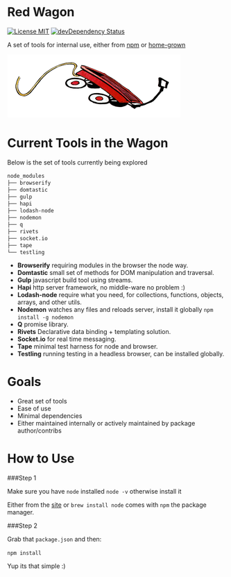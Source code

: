 Red Wagon
===========
[![License MIT](http://img.shields.io/npm/l/devtools.svg?style=flat)](https://github.com/freepeople/dev-toolbox/blob/master/LICENSE)
[![devDependency Status](http://img.shields.io/david/dev/freepeople/dev-toolbox.svg?style=flat)](https://david-dm.org/freepeople/dev-toolbox#info=devDependencies)

A set of tools for internal use, either from [npm](https://www.npmjs.org/) or [home-grown](https://github.com/freepeople/home-grown)

![red-wagon](image/wagon.png)

Current Tools in the Wagon
========================
Below is the set of tools currently being explored

    node_modules
    ├── browserify
    ├── domtastic
    ├── gulp
    ├── hapi
    ├── lodash-node
    ├── nodemon
    ├── q
    ├── rivets
    ├── socket.io
    ├── tape
    └── testling

+ __Browserify__ requiring modules in the browser the node way.
+ __Domtastic__ small set of methods for DOM manipulation and traversal.
+ __Gulp__ javascript build tool using streams.
+ __Hapi__ http server framework, no middle-ware no problem :)
+ __Lodash-node__ require what you need, for collections, functions, objects, arrays, and other utils.
+ __Nodemon__ watches any files and reloads server, install it globally `npm install -g nodemon`
+ __Q__ promise library.
+ __Rivets__ Declarative data binding + templating solution.
+ __Socket.io__ for real time messaging.
+ __Tape__ minimal test harness for node and browser.
+ __Testling__ running testing in a headless browser, can be installed globally.




Goals
=====
+ Great set of tools
+ Ease of use
+ Minimal dependencies 
+ Either maintained internally or actively maintained by package author/contribs


How to Use
==========

###Step 1

Make sure you have `node` installed `node -v` otherwise install it

Either from the [site](http://nodejs.org/) or `brew install node` comes with `npm` the package manager.

###Step 2

Grab that `package.json` and then:

`npm install`

Yup its that simple :)